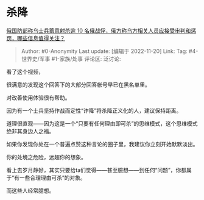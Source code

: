 # 杀降
[俄国防部称乌士兵蓄意射杀逾 10 名俄战俘，俄方称乌方相关人员应接受审判和惩罚，哪些信息值得关注？](https://www.zhihu.com/question/567602009/answer/2765983489)

> Author: #0-Anonymity
> Last update: [编辑于 2022-11-20]
> Link:
> Tag: #4-世界史/军事 #1-家族/处事
> 评论区:
> 泛讨论:

看了这个视频，

很满意的发现这个回答下的大部分回答帐号早已在黑名单里。

对改善使用体验很有帮助。

因为有一个士兵坚持作战而定性“诈降”将杀降正义化的人，建议保持距离。

道理很直观——因为这是一个“只要有任何理由即可杀”的思维模式，这个思维模式绝非其身边人之福。

如果你发现你处在一个普遍点赞这种言论的圈子里，我建议你立刻开始默默淡出。

你的处境之危险，远超你的想象。

看上去岁月静好，其实只要给ta们觉得——甚至臆想——到任何“问题”，你都属于“有一些合理理由可杀”的对象。

而这些人经常臆想。
